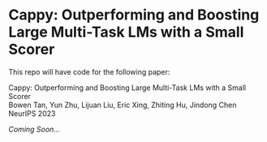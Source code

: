 # Cappy: Outperforming and Boosting Large Multi-Task LMs with a Small Scorer

This repo will have code for the following paper:

Cappy: Outperforming and Boosting Large Multi-Task LMs with a Small Scorer \
Bowen Tan, Yun Zhu, Lijuan Liu, Eric Xing, Zhiting Hu, Jindong Chen \
NeurIPS 2023

*Coming Soon...*
